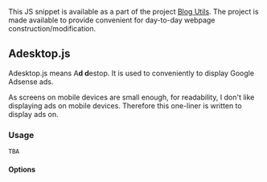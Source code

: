 This JS snippet is available as a part of the project [Blog Utils](https://github.com/hifocus/BlogUltils). The project is made available to provide convenient for day-to-day webpage construction/modification.

## Adesktop.js

Adesktop.js means A**d d**estop. It is used to conveniently to display Google Adsense ads.

As screens on mobile devices are small enough, for readability, I don't like displaying ads on mobile devices. Therefore this one-liner is written to display ads on.

### Usage

`TBA`

#### Options

